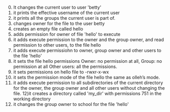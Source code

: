 0) It changes the current user to user 'betty'
1) it prints the effective username of the current user
2) it prints all the groups the current user is part of.
3) changes owner for the file to the user betty
4) creates an empty file called hello
5) adds permission for owner of file 'hello' to execute
6) it adds execute permission to the owner and the group owner, and read permission to other users, to the file hello
7) it adds execute permissiohn to owner, group owner and other users to the file 'hello'
8) it sets the file hello permissions Owner: no permission at all, Group: no permission at all
Other users: all the permissions.
9) it sets permissions on hello file to -rwxr-x-wx
10) it sets the permission mode of the file hello the same as olleh’s mode.
11) it  adds execute permission to all subdirectories of the current directory for the owner, the group owner and all other users without changing the file.
12)it creates a directory called 'my_dir' with permissions 751 in the working directory
13) it changes the group owner to school for the file 'hello'
